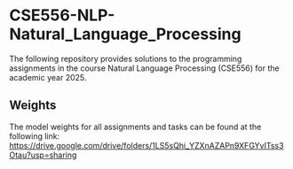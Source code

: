 # CSE556-NLP-Natural_Language_Processing
The following repository provides solutions to the programming assignments in the course Natural Language Processing (CSE556) for the academic year 2025.

## Weights
The model weights for all assignments and tasks can be found at the following link:
https://drive.google.com/drive/folders/1LS5sQhi_YZXnAZAPn9XFGYvITss3Otau?usp=sharing